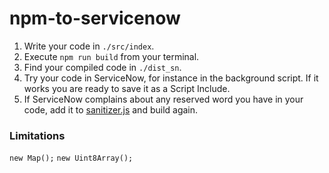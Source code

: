 # npm-to-servicenow
1. Write your code in `./src/index`. 
2. Execute `npm run build` from your terminal.
3. Find your compiled code in `./dist_sn`.
4. Try your code in ServiceNow, for instance in the background script. If it works you are ready to save it as a Script Include.
5. If ServiceNow complains about any reserved word you have in your code, add it to [sanitizer.js](plugins/babel-servicenow/src/sanitizer.js) and build again.

### Limitations
`new Map();`
`new Uint8Array();`
